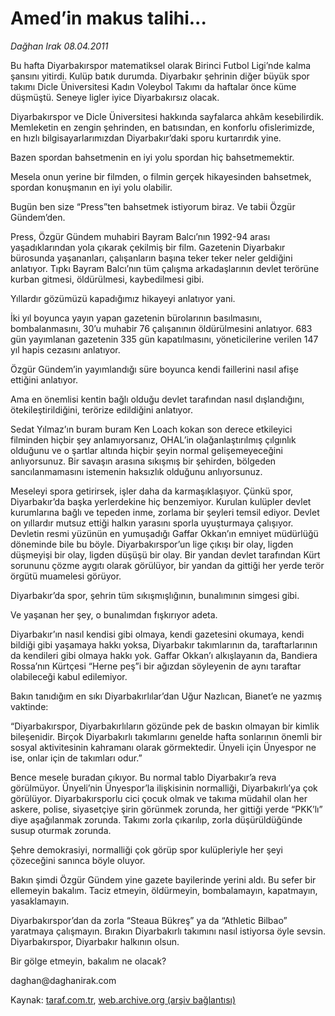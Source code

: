 # Amed’in makus talihi...

*Dağhan Irak 08.04.2011*

<div class="yazi"><p>Bu hafta Diyarbakırspor matematiksel olarak Birinci Futbol Ligi’nde kalma şansını yitirdi. Kulüp batık durumda. Diyarbakır şehrinin diğer büyük spor takımı Dicle Üniversitesi Kadın Voleybol Takımı da haftalar önce küme düşmüştü. Seneye ligler iyice Diyarbakırsız olacak.</p>
<p>Diyarbakırspor ve Dicle Üniversitesi hakkında sayfalarca ahkâm kesebilirdik. Memleketin en zengin şehrinden, en batısından, en konforlu ofislerimizde, en hızlı bilgisayarlarımızdan Diyarbakır’daki sporu kurtarırdık yine.</p>
<p>Bazen spordan bahsetmenin en iyi yolu spordan hiç bahsetmemektir.</p>
<p>Mesela onun yerine bir filmden, o filmin gerçek hikayesinden bahsetmek, spordan konuşmanın en iyi yolu olabilir.</p>
<p>Bugün ben size “Press”ten bahsetmek istiyorum biraz. Ve tabii Özgür Gündem’den.</p>
<p>Press, Özgür Gündem muhabiri Bayram Balcı’nın 1992-94 arası yaşadıklarından yola çıkarak çekilmiş bir film. Gazetenin Diyarbakır bürosunda yaşananları, çalışanların başına teker teker neler geldiğini anlatıyor. Tıpkı Bayram Balcı’nın tüm çalışma arkadaşlarının devlet terörüne kurban gitmesi, öldürülmesi, kaybedilmesi gibi.</p>
<p>Yıllardır gözümüzü kapadığımız hikayeyi anlatıyor yani.</p>
<p>İki yıl boyunca yayın yapan gazetenin bürolarının basılmasını, bombalanmasını, 30’u muhabir 76 çalışanının öldürülmesini anlatıyor. 683 gün yayımlanan gazetenin 335 gün kapatılmasını, yöneticilerine verilen 147 yıl hapis cezasını anlatıyor.</p>
<p>Özgür Gündem’in yayımlandığı süre boyunca kendi faillerini nasıl afişe ettiğini anlatıyor.</p>
<p>Ama en önemlisi kentin bağlı olduğu devlet tarafından nasıl dışlandığını, ötekileştirildiğini, terörize edildiğini anlatıyor.</p>
<p>Sedat Yılmaz’ın buram buram Ken Loach kokan son derece etkileyici filminden hiçbir şey anlamıyorsanız, OHAL’in olağanlaştırılmış çılgınlık olduğunu ve o şartlar altında hiçbir şeyin normal gelişemeyeceğini anlıyorsunuz. Bir savaşın arasına sıkışmış bir şehirden, bölgeden sancılanmamasını istemenin haksızlık olduğunu anlıyorsunuz.</p>
<p>Meseleyi spora getirirsek, işler daha da karmaşıklaşıyor. Çünkü spor, Diyarbakır’da başka yerlerdekine hiç benzemiyor. Kurulan kulüpler devlet kurumlarına bağlı ve tepeden inme, zorlama bir şeyleri temsil ediyor. Devlet on yıllardır mutsuz ettiği halkın yarasını sporla uyuşturmaya çalışıyor. Devletin resmi yüzünün en yumuşadığı Gaffar Okkan’ın emniyet müdürlüğü döneminde bile bu böyle. Diyarbakırspor’un lige çıkışı bir olay, ligden düşmeyişi bir olay, ligden düşüşü bir olay. Bir yandan devlet tarafından Kürt sorununu çözme aygıtı olarak görülüyor, bir yandan da gittiği her yerde terör örgütü muamelesi görüyor.</p>
<p>Diyarbakır’da spor, şehrin tüm sıkışmışlığının, bunalımının simgesi gibi.</p>
<p>Ve yaşanan her şey, o bunalımdan fışkırıyor adeta.</p>
<p>Diyarbakır’ın nasıl kendisi gibi olmaya, kendi gazetesini okumaya, kendi bildiği gibi yaşamaya hakkı yoksa, Diyarbakır takımlarının da, taraftarlarının da kendileri gibi olmaya hakkı yok. Gaffar Okkan’ı alkışlayanın da, Bandiera Rossa’nın Kürtçesi “Herne peş”i bir ağızdan söyleyenin de aynı taraftar olabileceği kabul edilemiyor.</p>
<p>Bakın tanıdığım en sıkı Diyarbakırlılar’dan Uğur Nazlıcan, Bianet’e ne yazmış vaktinde:</p>
<p>“Diyarbakırspor, Diyarbakırlıların gözünde pek de baskın olmayan bir kimlik bileşenidir. Birçok Diyarbakırlı takımlarını genelde hafta sonlarının önemli bir sosyal aktivitesinin kahramanı olarak görmektedir. Ünyeli için Ünyespor ne ise, onlar için de takımları odur.”</p>
<p>Bence mesele buradan çıkıyor. Bu normal tablo Diyarbakır’a reva görülmüyor. Ünyeli’nin Ünyespor’la ilişkisinin normalliği, Diyarbakırlı’ya çok görülüyor. Diyarbakırsporlu cici çocuk olmak ve takıma müdahil olan her askere, polise, siyasetçiye şirin görünmek zorunda, her gittiği yerde “PKK’lı” diye aşağılanmak zorunda. Takımı zorla çıkarılıp, zorla düşürüldüğünde susup oturmak zorunda.</p>
<p>Şehre demokrasiyi, normalliği çok görüp spor kulüpleriyle her şeyi çözeceğini sanınca böyle oluyor.</p>
<p>Bakın şimdi Özgür Gündem yine gazete bayilerinde yerini aldı. Bu sefer bir ellemeyin bakalım. Taciz etmeyin, öldürmeyin, bombalamayın, kapatmayın, yasaklamayın.</p>
<p>Diyarbakırspor’dan da zorla “Steaua Bükreş” ya da “Athletic Bilbao” yaratmaya çalışmayın. Bırakın Diyarbakırlı takımını nasıl istiyorsa öyle sevsin. Diyarbakırspor, Diyarbakır halkının olsun.</p>
<p>Bir gölge etmeyin, bakalım ne olacak?</p>
<p>daghan@daghanirak.com</p>
</div>

Kaynak: [taraf.com.tr](http://www.taraf.com.tr/daghan-irak/makale-amed-in-makus-talihi.htm), [web.archive.org (arşiv bağlantısı)](http://web.archive.org/web/20131107125806/http://www.taraf.com.tr/daghan-irak/makale-amed-in-makus-talihi.htm)
